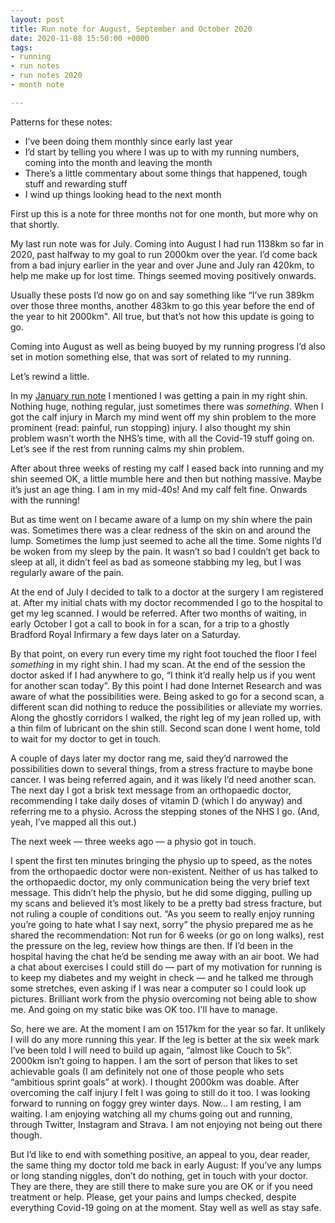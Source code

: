 ```yaml
---
layout: post
title: Run note for August, September and October 2020
date: 2020-11-08 15:50:00 +0000
tags:
- running
- run notes
- run notes 2020
- month note

---
```

Patterns for these notes:

* I’ve been doing them monthly since early last year
* I’d start by telling you where I was up to with my running numbers, coming into the month and leaving the month
* There’s a little commentary about some things that happened, tough stuff and rewarding stuff
* I wind up things looking head to the next month

First up this is a note for three months not for one month, but more why on that shortly.

My last run note was for July. Coming into August I had run 1138km so far in 2020, past halfway to my goal to run 2000km over the year. I’d come back from a bad injury earlier in the year and over June and July ran 420km, to help me make up for lost time. Things seemed moving positively onwards.

Usually these posts I’d now go on and say something like “I’ve run 389km over those three months, another 483km to go this year before the end of the year to hit 2000km". All true, but that’s not how this update is going to go.

Coming into August as well as being buoyed by my running progress  I’d also set in motion something else, that was sort of related to my running.

Let’s rewind a little.

In my [January run note](https://www.ermlikeyeah.com/run-note-2020-january/) I mentioned I was getting a pain in my right shin. Nothing huge, nothing regular, just sometimes there was _something_. When I got the calf injury in March my mind went off my shin problem to the more prominent (read: painful, run stopping) injury. I also thought my shin problem wasn’t worth the NHS’s time, with all the Covid-19 stuff going on. Let’s see if the rest from running calms my shin problem.

After about three weeks of resting my calf I eased back into running and my shin seemed OK, a little mumble here and then but nothing massive. Maybe it’s just an age thing. I am in my mid-40s! And my calf felt fine. Onwards with the running!

But as time went on I became aware of a lump on my shin where the pain was. Sometimes there was a clear redness of the skin on and around the lump. Sometimes the lump just seemed to ache all the time. Some nights I’d be woken from my sleep by the pain. It wasn’t so bad I couldn’t get back to sleep at all, it didn’t feel as bad as someone stabbing my leg, but I was regularly aware of the pain.

At the end of July I decided to talk to a doctor at the surgery I am registered at. After my initial chats with my doctor recommended I go to the hospital to get  my leg scanned. I would be referred. After two months of waiting, in early October I got a call to book in for a scan,  for a trip to a ghostly Bradford Royal Infirmary a few days later on a Saturday.

By that point, on every run every time my right foot touched the floor I feel _something_ in my right shin. I had my scan. At the end of the session the doctor asked if I had anywhere to go, “I think it’d really help us if you went for another scan today”. By this point I had done Internet Research and was aware of what the possibilities were. Being asked to go for a second scan, a different scan did nothing to reduce the possibilities or alleviate my worries. Along the ghostly corridors I walked, the right leg of my jean rolled up, with a thin film of lubricant on the shin still. Second scan done I went home, told to wait for my doctor to get in touch.

A couple of days later my doctor rang me, said they’d narrowed the possibilities down to several things, from a stress fracture to maybe bone cancer. I was being referred again, and it was likely I’d need another scan. The next day I got a brisk text message from an orthopaedic doctor, recommending I take daily doses of vitamin D (which I do anyway) and referring me to a physio. Across the stepping stones of the NHS I go. (And, yeah, I’ve mapped all this out.)

The next week — three weeks ago — a physio got in touch.

I spent the first ten minutes bringing the physio up to speed, as the notes from the orthopaedic doctor were non-existent. Neither of us has talked to the orthopaedic doctor, my only communication being the very brief text message. This didn’t help the physio, but he did some digging, pulling up my scans and believed it’s most likely to be a pretty bad stress fracture, but not ruling a couple of conditions out. “As you seem to really enjoy running you’re going to hate what I say next, sorry” the physio prepared me as he shared the recommendation: Not run for 6 weeks (or go on long walks), rest the pressure on the leg, review how things are then. If I’d been in the hospital having the chat he’d be sending me away with an air boot. We had a chat about exercises I could still do — part of my motivation for running is to keep my diabetes and my weight in check — and he talked me through some stretches, even asking if I was near a computer so I could look up pictures. Brilliant work from the physio overcoming not being able to show me. And going on my static bike was OK too. I'll have to manage.

So, here we are. At the moment I am on 1517km for the year so far. It unlikely I will do any more running this year. If the leg is better at the six week mark I’ve been told I will need to build up again, “almost like Couch to 5k”. 2000km isn’t going to happen. I am the sort of person that likes to set achievable goals (I am definitely not one of those people who sets “ambitious sprint goals” at work). I thought 2000km was doable. After overcoming the calf injury I felt I was going to still do it too. I was looking forward to running on foggy grey winter days. Now... I am resting, I am waiting. I am enjoying watching all my chums going out and running, through Twitter, Instagram and Strava. I am not enjoying not being out there though.

But I’d like to end with something positive, an appeal to you, dear reader, the same thing my doctor told me back in early August: If you’ve any lumps or long standing niggles, don’t do nothing, get in touch with your doctor. They are there, they are still there to make sure you are OK or if you need treatment or help. Please, get your pains and lumps checked, despite everything Covid-19 going on at the moment. Stay well as well as stay safe.